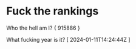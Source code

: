 # Fuck the rankings

Who the hell am I?
{ 915886 }

What fucking year is it?
[ 2024-01-11T14:24:44Z ]
